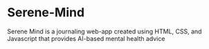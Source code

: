 # Serene-Mind

Serene Mind is a journaling web-app created using HTML, CSS, and Javascript that provides AI-based mental health advice 
